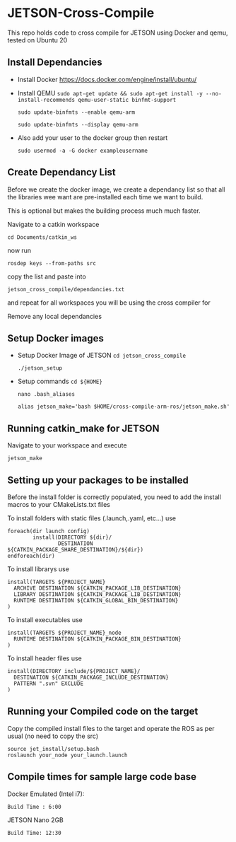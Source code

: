 # JETSON-Cross-Compile

This repo holds code to cross compile for JETSON using Docker and qemu, tested on Ubuntu 20

## Install Dependancies

 - Install Docker
   	https://docs.docker.com/engine/install/ubuntu/
 - Install QEMU
	`sudo apt-get update && sudo apt-get install -y --no-install-recommends qemu-user-static binfmt-support`
	
	`sudo update-binfmts --enable qemu-arm`
	
	`sudo update-binfmts --display qemu-arm`
	
 - Also add your user to the docker group then restart

	`sudo usermod -a -G docker exampleusername`
	
## Create Dependancy List

Before we create the docker image, we create a dependancy list so that all the libraries wee want are pre-installed each time we want to build.

This is optional but makes the building process much much faster.

Navigate to a catkin workspace

`cd Documents/catkin_ws`

now run 

`rosdep keys --from-paths src`

copy the list and paste into 

`jetson_cross_compile/dependancies.txt`

and repeat for all workspaces you will be using the cross compiler for	

Remove any local dependancies
	
## Setup Docker images	
	
 - Setup Docker Image of JETSON
	`cd jetson_cross_compile`
	
 	`./jetson_setup`
	
 - Setup commands
 	`cd ${HOME}`
	
 	`nano .bash_aliases`
	
 	`alias jetson_make='bash $HOME/cross-compile-arm-ros/jetson_make.sh'`
 	
## Running catkin_make for JETSON

Navigate to your workspace and execute

`jetson_make`

## Setting up your packages to be installed

Before the install folder is correctly populated, you need to add the install macros to your CMakeLists.txt files

To install folders with static files (.launch,.yaml, etc...) use
```
foreach(dir launch config)
        install(DIRECTORY ${dir}/
                DESTINATION ${CATKIN_PACKAGE_SHARE_DESTINATION}/${dir})
endforeach(dir)
```

To install librarys use
```
install(TARGETS ${PROJECT_NAME}
  ARCHIVE DESTINATION ${CATKIN_PACKAGE_LIB_DESTINATION}
  LIBRARY DESTINATION ${CATKIN_PACKAGE_LIB_DESTINATION}
  RUNTIME DESTINATION ${CATKIN_GLOBAL_BIN_DESTINATION}
)
```

To install executables use
```
install(TARGETS ${PROJECT_NAME}_node
  RUNTIME DESTINATION ${CATKIN_PACKAGE_BIN_DESTINATION}
)
```
To install header files use
```
install(DIRECTORY include/${PROJECT_NAME}/
  DESTINATION ${CATKIN_PACKAGE_INCLUDE_DESTINATION}
  PATTERN ".svn" EXCLUDE
)
```

## Running your Compiled code on the target

Copy the compiled install files to the target and operate the ROS as per usual (no need to copy the src)

```
source jet_install/setup.bash
roslaunch your_node your_launch.launch
```

## Compile times for sample large code base

Docker Emulated (Intel i7):

	Build Time : 6:00
	
JETSON Nano 2GB

	Build Time: 12:30
